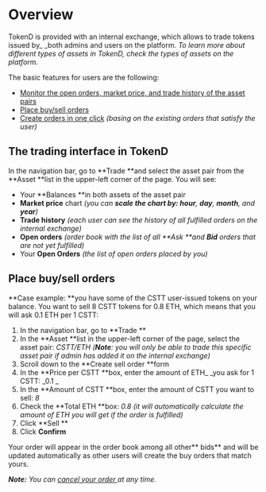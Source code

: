 
# Overview

TokenD is provided with an internal exchange, which allows to trade tokens issued by_ _both admins and users on the platform. _To learn more about different types of assets in TokenD, check the types of assets on the platform._

The basic features for users are the following: 



*  [Monitor the open orders, market price, and trade history of the asset pairs](#heading=h.p2jpbzi8zkwk)
*  [Place buy/sell orders](#heading=h.3cpbrg379vqs)
*  [Create orders in one click](./create-orders-in-one-click.html) _(basing on the existing orders that satisfy the user)_


## The trading interface in TokenD

In the navigation bar, go to **Trade **and select the asset pair from the **Asset **list in the upper-left corner of the page. You will see:



*   Your **Balances **in both assets of the asset pair
*   **Market price** chart _(you can **scale the chart by: hour**, **day**, **month**, and **year**)_
*   **Trade history** _(each user can see the history of all fulfilled orders on the internal exchange)_
*   **Open orders** _(order book with the list of all **Ask **and **Bid** orders that are not yet fulfilled)_
*   Your **Open Orders** _(the list of open orders placed by you)_


## Place buy/sell orders

**Case example: **you have some of the CSTT user-issued tokens on your balance. You want to sell 8 CSTT tokens for 0.8 ETH, which means that you will ask 0.1 ETH per 1 CSTT:



1.  In the navigation bar, go to **Trade **
1.  In the **Asset **list in the upper-left corner of the page, select the asset pair: _CSTT/ETH (**Note**: you will only be able to trade this specific asset pair if admin has added it on the internal exchange)_
1.  Scroll down to the **Create sell order **form
1.  In the **Price per CSTT **box, enter the amount of ETH_ _you ask for 1 CSTT: _0.1 _
1.  In the **Amount of CSTT **box, enter the amount of CSTT you want to sell: _8_
1.  Check the **Total ETH **box: _0.8 (it will automatically calculate the amount of ETH you will get if the order is fulfilled)_
1.  Click **Sell **
1.  Click **Confirm**

Your order will appear in the order book among all other** bids** and will be updated automatically as other users will create the buy orders that match yours.

_**Note:** You can [cancel your order ](./cancel-an-open-order.html)at any time._